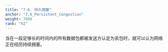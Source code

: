 ```yaml
---
title: "7.6. 持久拥塞"
anchor: "7.6_Persistent_Congestion"
weight: 7600
rank: "h2"
---
```


当在一段足够长的时间内的所有数据包都被发送方认定为丢包时，就可以认为网络正在经历持续拥塞。
